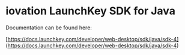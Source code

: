 # iovation LaunchKey SDK for Java

Documentation can be found here:

[https://docs.launchkey.com/developer/web-desktop/sdk/java/sdk-4]
(https://docs.launchkey.com/developer/web-desktop/sdk/java/sdk-4)
